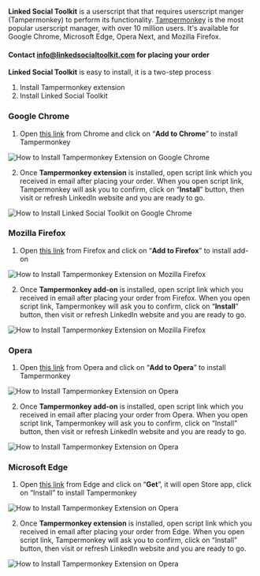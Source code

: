 **Linked Social Toolkit** is a userscript that that requires userscript manger (Tampermonkey) to perform its functionality. [Tampermonkey](https://tampermonkey.net/) is the most popular userscript manager, with over 10 million users. It's available for Google Chrome, Microsoft Edge, Opera Next, and Mozilla Firefox.
#### Contact info@linkedsocialtoolkit.com for placing your order
**Linked Social Toolkit** is easy to install, it is a two-step process
1. Install Tampermonkey extension
2. Install Linked Social Toolkit
### Google Chrome

1. Open [this link](https://chrome.google.com/webstore/detail/tampermonkey/dhdgffkkebhmkfjojejmpbldmpobfkfo) from Chrome and click on “**Add to Chrome**” to install Tampermonkey

![How to Install Tampermonkey Extension on Google Chrome](https://github.com/ZiaUrR3hman/LinkedSocialToolkit/raw/master/images/How-to-Install-Tampermonkey-Extension-on-Google-Chrome-image001.png)

2. Once **Tampermonkey extension** is installed, open script link which you received in email after placing your order. When you open script link, Tampermonkey will ask you to confirm, click on “**Install**” button, then visit or refresh LinkedIn website and you are ready to go.

![How to Install Linked Social Toolkit on Google Chrome](https://github.com/ZiaUrR3hman/LinkedSocialToolkit/raw/master/images/How-to-Install-Linked-Social-Toolkit-on-Google-Chrome-image002.png) 

### Mozilla Firefox
1. Open [this link](https://addons.mozilla.org/en-US/firefox/addon/tampermonkey/) from Firefox and click on “**Add to Firefox**” to install add-on

 ![How to Install Tampermonkey Extension on Mozilla Firefox](https://github.com/ZiaUrR3hman/LinkedSocialToolkit/raw/master/images/How-to-Install-Tampermonkey-addon-on-Mozilla-Firefox-image003.png)

2. Once **Tampermonkey add-on** is installed, open script link which you received in email after placing your order from Firefox. When you open script link, Tampermonkey will ask you to confirm, click on “**Install**” button, then visit or refresh LinkedIn website and you are ready to go.

 ![How to Install Tampermonkey Extension on Mozilla Firefox](https://github.com/ZiaUrR3hman/LinkedSocialToolkit/raw/master/images/How-to-Install-Linked-Social-Toolkit-on-Mozilla-Firefox-image010.png)

### Opera
1. Open [this link](https://addons.opera.com/en/extensions/details/tampermonkey-beta/) from Opera and click on “**Add to Opera**” to install Tampermonkey

  ![How to Install Tampermonkey Extension on Opera](https://github.com/ZiaUrR3hman/LinkedSocialToolkit/raw/master/images/How-to-Install-Tampermonkey-Extension-on-Opera-image303.png)

2. Once **Tampermonkey add-on** is installed, open script link which you received in email after placing your order from Opera. When you open script link, Tampermonkey will ask you to confirm, click on “Install” button, then visit or refresh LinkedIn website and you are ready to go.

  ![How to Install Tampermonkey Extension on Opera](https://github.com/ZiaUrR3hman/LinkedSocialToolkit/raw/master/images/How-to-Install-Linked-Social-Toolkit-on-Opera-image304.png)
 
### Microsoft Edge
1. Open [this link](https://www.microsoft.com/store/apps/9NBLGGH5162S) from Edge and click on “**Get**”, it will open Store app, click on “Install” to install Tampermonkey

 ![How to Install Tampermonkey Extension on Opera](https://github.com/ZiaUrR3hman/LinkedSocialToolkit/raw/master/images/How-to-Install-Tampermonkey-Extension-on-Microsoft-Edge-image305.png)

2. Once **Tampermonkey extension** is installed, open script link which you received in email after placing your order from Edge. When you open script link, Tampermonkey will ask you to confirm, click on “Install” button, then visit or refresh LinkedIn website and you are ready to go.

![How to Install Tampermonkey Extension on Opera](https://github.com/ZiaUrR3hman/LinkedSocialToolkit/raw/master/images/How-to-Install-Linked-Social-Toolkit-on-Microsoft-Edge-image306.png)
